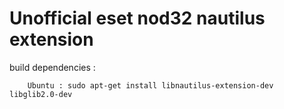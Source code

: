 # Unofficial eset nod32 nautilus extension

build dependencies :

        Ubuntu : sudo apt-get install libnautilus-extension-dev libglib2.0-dev
